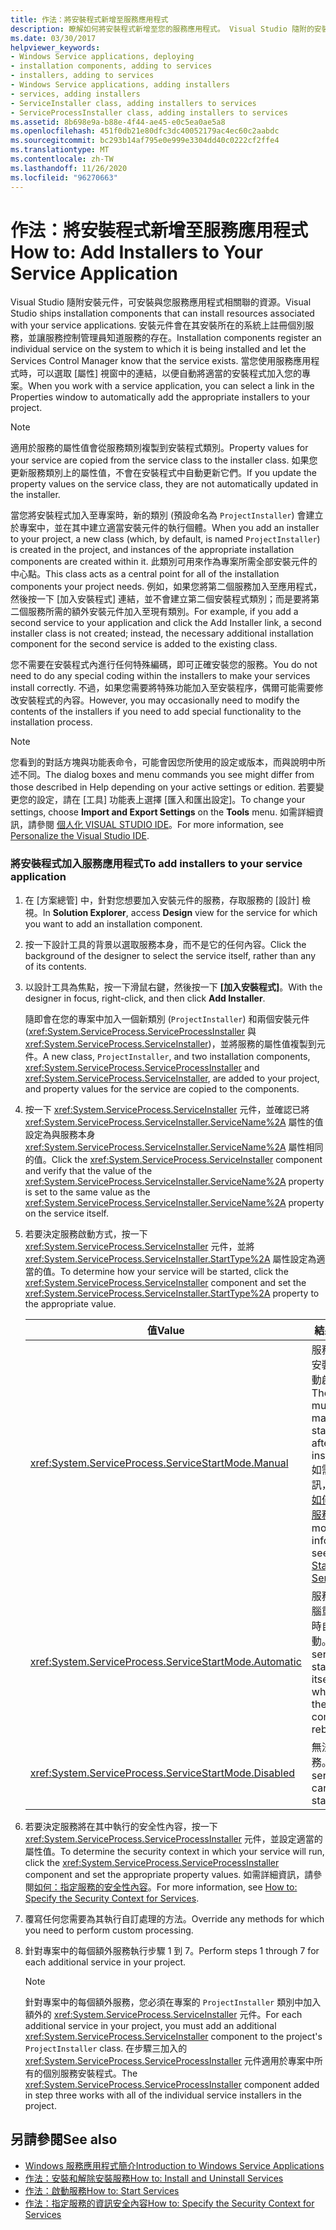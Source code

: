 ```yaml
---
title: 作法：將安裝程式新增至服務應用程式
description: 瞭解如何將安裝程式新增至您的服務應用程式。 Visual Studio 隨附的安裝元件可以安裝與服務應用程式相關聯的資源。
ms.date: 03/30/2017
helpviewer_keywords:
- Windows Service applications, deploying
- installation components, adding to services
- installers, adding to services
- Windows Service applications, adding installers
- services, adding installers
- ServiceInstaller class, adding installers to services
- ServiceProcessInstaller class, adding installers to services
ms.assetid: 8b698e9a-b88e-4f44-ae45-e0c5ea0ae5a8
ms.openlocfilehash: 451f0db21e80dfc3dc40052179ac4ec60c2aabdc
ms.sourcegitcommit: bc293b14af795e0e999e3304dd40c0222cf2ffe4
ms.translationtype: MT
ms.contentlocale: zh-TW
ms.lasthandoff: 11/26/2020
ms.locfileid: "96270663"
---
```

# <a name="how-to-add-installers-to-your-service-application"></a><span data-ttu-id="99974-104">作法：將安裝程式新增至服務應用程式</span><span class="sxs-lookup"><span data-stu-id="99974-104">How to: Add Installers to Your Service Application</span></span>

<span data-ttu-id="99974-105">Visual Studio 隨附安裝元件，可安裝與您服務應用程式相關聯的資源。</span><span class="sxs-lookup"><span data-stu-id="99974-105">Visual Studio ships installation components that can install resources associated with your service applications.</span></span> <span data-ttu-id="99974-106">安裝元件會在其安裝所在的系統上註冊個別服務，並讓服務控制管理員知道服務的存在。</span><span class="sxs-lookup"><span data-stu-id="99974-106">Installation components register an individual service on the system to which it is being installed and let the Services Control Manager know that the service exists.</span></span> <span data-ttu-id="99974-107">當您使用服務應用程式時，可以選取 [屬性] 視窗中的連結，以便自動將適當的安裝程式加入您的專案。</span><span class="sxs-lookup"><span data-stu-id="99974-107">When you work with a service application, you can select a link in the Properties window to automatically add the appropriate installers to your project.</span></span>  
  
> [!NOTE]
> <span data-ttu-id="99974-108">適用於服務的屬性值會從服務類別複製到安裝程式類別。</span><span class="sxs-lookup"><span data-stu-id="99974-108">Property values for your service are copied from the service class to the installer class.</span></span> <span data-ttu-id="99974-109">如果您更新服務類別上的屬性值，不會在安裝程式中自動更新它們。</span><span class="sxs-lookup"><span data-stu-id="99974-109">If you update the property values on the service class, they are not automatically updated in the installer.</span></span>  
  
 <span data-ttu-id="99974-110">當您將安裝程式加入至專案時，新的類別 (預設命名為 `ProjectInstaller`) 會建立於專案中，並在其中建立適當安裝元件的執行個體。</span><span class="sxs-lookup"><span data-stu-id="99974-110">When you add an installer to your project, a new class (which, by default, is named `ProjectInstaller`) is created in the project, and instances of the appropriate installation components are created within it.</span></span> <span data-ttu-id="99974-111">此類別可用來作為專案所需全部安裝元件的中心點。</span><span class="sxs-lookup"><span data-stu-id="99974-111">This class acts as a central point for all of the installation components your project needs.</span></span> <span data-ttu-id="99974-112">例如，如果您將第二個服務加入至應用程式，然後按一下 [加入安裝程式] 連結，並不會建立第二個安裝程式類別；而是要將第二個服務所需的額外安裝元件加入至現有類別。</span><span class="sxs-lookup"><span data-stu-id="99974-112">For example, if you add a second service to your application and click the Add Installer link, a second installer class is not created; instead, the necessary additional installation component for the second service is added to the existing class.</span></span>  
  
 <span data-ttu-id="99974-113">您不需要在安裝程式內進行任何特殊編碼，即可正確安裝您的服務。</span><span class="sxs-lookup"><span data-stu-id="99974-113">You do not need to do any special coding within the installers to make your services install correctly.</span></span> <span data-ttu-id="99974-114">不過，如果您需要將特殊功能加入至安裝程序，偶爾可能需要修改安裝程式的內容。</span><span class="sxs-lookup"><span data-stu-id="99974-114">However, you may occasionally need to modify the contents of the installers if you need to add special functionality to the installation process.</span></span>  
  
> [!NOTE]
> <span data-ttu-id="99974-115">您看到的對話方塊與功能表命令，可能會因您所使用的設定或版本，而與說明中所述不同。</span><span class="sxs-lookup"><span data-stu-id="99974-115">The dialog boxes and menu commands you see might differ from those described in Help depending on your active settings or edition.</span></span> <span data-ttu-id="99974-116">若要變更您的設定，請在 [工具] 功能表上選擇 [匯入和匯出設定]。</span><span class="sxs-lookup"><span data-stu-id="99974-116">To change your settings, choose **Import and Export Settings** on the **Tools** menu.</span></span> <span data-ttu-id="99974-117">如需詳細資訊，請參閱 [個人化 VISUAL STUDIO IDE](/visualstudio/ide/personalizing-the-visual-studio-ide)。</span><span class="sxs-lookup"><span data-stu-id="99974-117">For more information, see [Personalize the Visual Studio IDE](/visualstudio/ide/personalizing-the-visual-studio-ide).</span></span>  
  
### <a name="to-add-installers-to-your-service-application"></a><span data-ttu-id="99974-118">將安裝程式加入服務應用程式</span><span class="sxs-lookup"><span data-stu-id="99974-118">To add installers to your service application</span></span>  
  
1. <span data-ttu-id="99974-119">在 [方案總管] 中，針對您想要加入安裝元件的服務，存取服務的 [設計] 檢視。</span><span class="sxs-lookup"><span data-stu-id="99974-119">In **Solution Explorer**, access **Design** view for the service for which you want to add an installation component.</span></span>  
  
2. <span data-ttu-id="99974-120">按一下設計工具的背景以選取服務本身，而不是它的任何內容。</span><span class="sxs-lookup"><span data-stu-id="99974-120">Click the background of the designer to select the service itself, rather than any of its contents.</span></span>  
  
3. <span data-ttu-id="99974-121">以設計工具為焦點，按一下滑鼠右鍵，然後按一下 **[加入安裝程式]**。</span><span class="sxs-lookup"><span data-stu-id="99974-121">With the designer in focus, right-click, and then click **Add Installer**.</span></span>  
  
     <span data-ttu-id="99974-122">隨即會在您的專案中加入一個新類別 (`ProjectInstaller`) 和兩個安裝元件 (<xref:System.ServiceProcess.ServiceProcessInstaller> 與 <xref:System.ServiceProcess.ServiceInstaller>)，並將服務的屬性值複製到元件。</span><span class="sxs-lookup"><span data-stu-id="99974-122">A new class, `ProjectInstaller`, and two installation components, <xref:System.ServiceProcess.ServiceProcessInstaller> and <xref:System.ServiceProcess.ServiceInstaller>, are added to your project, and property values for the service are copied to the components.</span></span>  
  
4. <span data-ttu-id="99974-123">按一下 <xref:System.ServiceProcess.ServiceInstaller> 元件，並確認已將 <xref:System.ServiceProcess.ServiceInstaller.ServiceName%2A> 屬性的值設定為與服務本身 <xref:System.ServiceProcess.ServiceInstaller.ServiceName%2A> 屬性相同的值。</span><span class="sxs-lookup"><span data-stu-id="99974-123">Click the <xref:System.ServiceProcess.ServiceInstaller> component and verify that the value of the <xref:System.ServiceProcess.ServiceInstaller.ServiceName%2A> property is set to the same value as the <xref:System.ServiceProcess.ServiceInstaller.ServiceName%2A> property on the service itself.</span></span>  
  
5. <span data-ttu-id="99974-124">若要決定服務啟動方式，按一下 <xref:System.ServiceProcess.ServiceInstaller> 元件，並將 <xref:System.ServiceProcess.ServiceInstaller.StartType%2A> 屬性設定為適當的值。</span><span class="sxs-lookup"><span data-stu-id="99974-124">To determine how your service will be started, click the <xref:System.ServiceProcess.ServiceInstaller> component and set the <xref:System.ServiceProcess.ServiceInstaller.StartType%2A> property to the appropriate value.</span></span>  
  
    |<span data-ttu-id="99974-125">值</span><span class="sxs-lookup"><span data-stu-id="99974-125">Value</span></span>|<span data-ttu-id="99974-126">結果</span><span class="sxs-lookup"><span data-stu-id="99974-126">Result</span></span>|  
    |-----------|------------|  
    |<xref:System.ServiceProcess.ServiceStartMode.Manual>|<span data-ttu-id="99974-127">服務必須在安裝之後手動啟動。</span><span class="sxs-lookup"><span data-stu-id="99974-127">The service must be manually started after installation.</span></span> <span data-ttu-id="99974-128">如需詳細資訊，請參閱[如何：啟動服務](how-to-start-services.md)。</span><span class="sxs-lookup"><span data-stu-id="99974-128">For more information, see [How to: Start Services](how-to-start-services.md).</span></span>|  
    |<xref:System.ServiceProcess.ServiceStartMode.Automatic>|<span data-ttu-id="99974-129">服務將在電腦重新開機時自行啟動。</span><span class="sxs-lookup"><span data-stu-id="99974-129">The service will start by itself whenever the computer reboots.</span></span>|  
    |<xref:System.ServiceProcess.ServiceStartMode.Disabled>|<span data-ttu-id="99974-130">無法啟動服務。</span><span class="sxs-lookup"><span data-stu-id="99974-130">The service cannot be started.</span></span>|  
  
6. <span data-ttu-id="99974-131">若要決定服務將在其中執行的安全性內容，按一下 <xref:System.ServiceProcess.ServiceProcessInstaller> 元件，並設定適當的屬性值。</span><span class="sxs-lookup"><span data-stu-id="99974-131">To determine the security context in which your service will run, click the <xref:System.ServiceProcess.ServiceProcessInstaller> component and set the appropriate property values.</span></span> <span data-ttu-id="99974-132">如需詳細資訊，請參閱[如何：指定服務的安全性內容](how-to-specify-the-security-context-for-services.md)。</span><span class="sxs-lookup"><span data-stu-id="99974-132">For more information, see [How to: Specify the Security Context for Services](how-to-specify-the-security-context-for-services.md).</span></span>  
  
7. <span data-ttu-id="99974-133">覆寫任何您需要為其執行自訂處理的方法。</span><span class="sxs-lookup"><span data-stu-id="99974-133">Override any methods for which you need to perform custom processing.</span></span>  
  
8. <span data-ttu-id="99974-134">針對專案中的每個額外服務執行步驟 1 到 7。</span><span class="sxs-lookup"><span data-stu-id="99974-134">Perform steps 1 through 7 for each additional service in your project.</span></span>  
  
    > [!NOTE]
    > <span data-ttu-id="99974-135">針對專案中的每個額外服務，您必須在專案的 `ProjectInstaller` 類別中加入額外的 <xref:System.ServiceProcess.ServiceInstaller> 元件。</span><span class="sxs-lookup"><span data-stu-id="99974-135">For each additional service in your project, you must add an additional <xref:System.ServiceProcess.ServiceInstaller> component to the project's `ProjectInstaller` class.</span></span> <span data-ttu-id="99974-136">在步驟三加入的 <xref:System.ServiceProcess.ServiceProcessInstaller> 元件適用於專案中所有的個別服務安裝程式。</span><span class="sxs-lookup"><span data-stu-id="99974-136">The <xref:System.ServiceProcess.ServiceProcessInstaller> component added in step three works with all of the individual service installers in the project.</span></span>  
  
## <a name="see-also"></a><span data-ttu-id="99974-137">另請參閱</span><span class="sxs-lookup"><span data-stu-id="99974-137">See also</span></span>

- [<span data-ttu-id="99974-138">Windows 服務應用程式簡介</span><span class="sxs-lookup"><span data-stu-id="99974-138">Introduction to Windows Service Applications</span></span>](introduction-to-windows-service-applications.md)
- [<span data-ttu-id="99974-139">作法：安裝和解除安裝服務</span><span class="sxs-lookup"><span data-stu-id="99974-139">How to: Install and Uninstall Services</span></span>](how-to-install-and-uninstall-services.md)
- [<span data-ttu-id="99974-140">作法：啟動服務</span><span class="sxs-lookup"><span data-stu-id="99974-140">How to: Start Services</span></span>](how-to-start-services.md)
- [<span data-ttu-id="99974-141">作法：指定服務的資訊安全內容</span><span class="sxs-lookup"><span data-stu-id="99974-141">How to: Specify the Security Context for Services</span></span>](how-to-specify-the-security-context-for-services.md)
